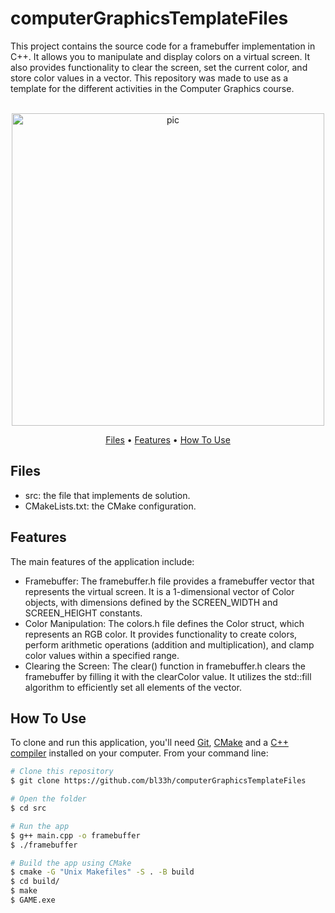 # computerGraphicsTemplateFiles
This project contains the source code for a framebuffer implementation in C++. It allows you to manipulate and display colors on a virtual screen. It also provides functionality to clear the screen, set the current color, and store color values in a vector. This repository was made to use as a template for the different activities in the Computer Graphics course.

<p align="center">
  <br>
  <img src="https://res.cloudinary.com/practicaldev/image/fetch/s--K18o3cwe--/c_limit%2Cf_auto%2Cfl_progressive%2Cq_auto%2Cw_880/https://dev-to-uploads.s3.amazonaws.com/uploads/articles/r01ddc56dxmcjqpr7p1d.png" alt="pic" width="500">
  <br>
</p>
<p align="center" >
  <a href="#Files">Files</a> •
  <a href="#Features">Features</a> •
  <a href="#how-to-use">How To Use</a> 
</p>

## Files

- src: the file that implements de solution.
- CMakeLists.txt: the CMake configuration.

## Features
The main features of the application include:
- Framebuffer: The framebuffer.h file provides a framebuffer vector that represents the virtual screen. It is a 1-dimensional vector of Color objects, with dimensions defined by the SCREEN_WIDTH and SCREEN_HEIGHT constants.
- Color Manipulation: The colors.h file defines the Color struct, which represents an RGB color. It provides functionality to create colors, perform arithmetic operations (addition and multiplication), and clamp color values within a specified range.
- Clearing the Screen: The clear() function in framebuffer.h clears the framebuffer by filling it with the clearColor value. It utilizes the std::fill algorithm to efficiently set all elements of the vector.


## How To Use
To clone and run this application, you'll need [Git](https://git-scm.com), [CMake](https://cmake.org/download/) and a [C++ compiler](https://www.fdi.ucm.es/profesor/luis/fp/devtools/mingw.html) installed on your computer. From your command line:

```bash
# Clone this repository
$ git clone https://github.com/bl33h/computerGraphicsTemplateFiles

# Open the folder
$ cd src

# Run the app
$ g++ main.cpp -o framebuffer
$ ./framebuffer

# Build the app using CMake
$ cmake -G "Unix Makefiles" -S . -B build
$ cd build/
$ make
$ GAME.exe
```

